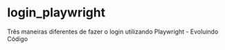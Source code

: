 # login_playwright
Três maneiras diferentes de fazer o login utilizando Playwright - Evoluindo Código
